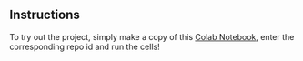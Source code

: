 ## Instructions

To try out the project, simply make a copy of this [Colab Notebook](https://colab.research.google.com/drive/1mD6e2NjoEYqCTR7BYFdqKoMp6eLfwZot#scrollTo=JeWpNUptABcs), enter the corresponding repo id and run the cells!
